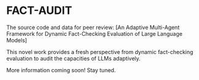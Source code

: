# FACT-AUDIT

The source code and data for peer review: [An Adaptive Multi-Agent Framework for Dynamic Fact-Checking Evaluation of Large Language Models]

This novel work provides a fresh perspective from dynamic fact-checking evaluation to audit the capacities of LLMs adaptively.

More information coming soon! Stay tuned.
